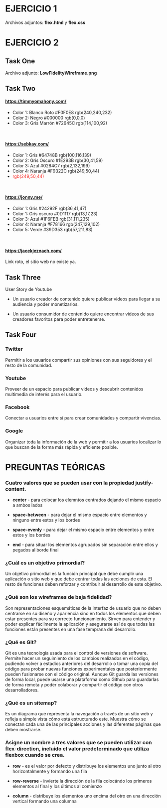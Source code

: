 # EJERCICIO 1
 
Archivos adjuntos: **flex.html** y **flex.css**
</br>
 
# EJERCICIO 2
 
## Task One

Archivo adjunto: **LowFidelityWireframe.png**
</br>
 
## Task Two
 
#### https://timmyomahony.com/
 
- Color 1: Blanco Roto #F0F0E8  rgb(240,240,232)
- Color 2: Negro #000000  rgb(0,0,0)
- Color 3: Gris Marrón #72645C  rgb(114,100,92)
</br> 
 
#### https://sebkay.com/
 
- Color 1: Gris #64748B  rgb(100,116,139)
- Color 2: Gris Oscuro #1E293B  rgb(30,41,59)
- Color 3: Azul  #0284C7  rgb(2,132,199)
- Color 4: Naranja  #F9322C  rgb(249,50,44)
- <span style="color: #F9322C;">rgb(249,50,44)</span>
</br>
 
#### https://jonny.me/
 
- Color 1:  Gris  #24292F  rgb(36,41,47)
- Color 1:  Gris oscuro  #0D1117  rgb(13,17,23)
- Color 3:  Azul  #1F6FEB  rgb(31,111,235)
- Color 4:  Naranja  #F78166  rgb(247,129,102)
- Color 5:  Verde  #39D353  rgb(57,211,83)
</br>
 
#### https://jacekjeznach.com/
 
Link roto, el sitio web no existe ya.
</br>

 
## Task Three
 
 User Story de Youtube
 
- Un usuario creador de contenido quiere publicar videos para llegar a su audiencia y poder monetizarlos.
 
- Un usuario consumidor de contenido quiere encontrar videos de sus creadores favoritos para poder entretenerse.
 
 
## Task Four
 
### Twitter

Permitir a los usuarios compartir sus opiniones con sus seguidores y el resto de la comunidad.
</br>


### Youtube

Proveer de un espacio para publicar videos y descubrir contenidos multimedia de interés para el usuario.
</br>

 
### Facebook

Conectar a usuarios entre sí para crear comunidades y compartir vivencias.
</br>

 
### Google

Organizar toda la información de la web y permitir a los usuarios localizar lo que buscan de la forma más rápida y eficiente posible.
</br>

 
# PREGUNTAS TEÓRICAS



### Cuatro valores que se pueden usar con la propiedad justify-content.

- **center** - para colocar los elemntos centrados dejando el mismo espacio a ambos lados 

- **space-between** - para dejar el mismo espacio entre elementos y ninguno entre estos y los bordes

- **space-evenly** - para dejar el mismo espacio entre elementos y entre estos y los bordes

- **end** - para situar los elementos agrupados sin separación entre ellos y pegados al borde final



### ¿Cuál es un objetivo primordial?

Un objetivo primordial es la función principal que debe cumplir una aplicación o sitio web y que debe centrar todas las acciones de esta. El resto de funciones deben reforzar y contribuir al desarrollo de este objetivo.
</br>



### ¿Qué son los wireframes de baja fidelidad?

Son representaciones esquemáticas de la interfaz de usuario que no deben centrarse en su diseño y apariencia sino en todos los elementos que deben  estar presentes para su correcto funcionamiento. Sirven para entender y poder explicar fácilmente la aplicación y asegurarse así de que todas las funciones están presentes en una fase temprana del desarrollo.
</br>



### ¿Qué es Git?

Git es una tecnología usada para el control de versiones de software. Permite hacer un seguimiento de los cambios realizados en el código, pudiendo volver a estadios anteriores del desarrollo o tomar una copia del código para probar nuevas funciones experimentales que posteriormente pueden fusionarse con el código original. Aunque Git guarda las versiones de forma local, puede usarse una plataforma como Github para guardarlas de forma remota y poder colaborar y compartir el código con otros desarrolladores.
</br>



### ¿Qué es un sitemap?

Es un diagrama que representa la navegación a través de un sitio web y refleja a simple vista cómo está estructurado este. Muestra cómo se conectan cada una de las principales acciones y las diferentes páginas que deben mostrarse.
</br>



### Asigne un nombre a tres valores que se pueden utilizar con flex-direction, incluido el valor predeterminado que utiliza flexbox cuando se crea.

- **row** - es el valor por defecto y distribuye los elementos uno junto al otro horizontalmente y formando una fila

- **row-reverse** - invierte la dirección de la fila colocándo los primeros elementos al final y los últimos al comienzo

- **column** - distribuye los elementos uno encima del otro en una dirección vertical formando una columna